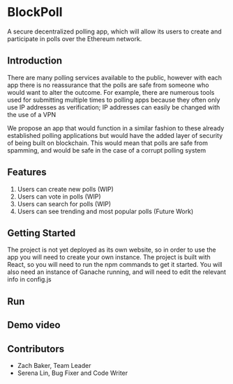 # BlockPoll
A secure decentralized polling app, which will allow its users to create and participate in polls over the Ethereum network.


## Introduction 

There are many polling services available to the public, however with each app there is no reassurance that the polls are safe from someone who would want to alter the outcome. For example, there are numerous tools used for submitting multiple times to polling apps because they often only use IP addresses as verification; IP addresses can easily be changed with the use of a VPN 

We propose an app that would function in a similar fashion to these already established polling applications but would have the added layer of security of being built on blockchain. This would mean that polls are safe from spamming, and would be safe in the case of a corrupt polling system 

## Features
1. Users can create new polls (WIP)
2. Users can vote in polls (WIP)
3. Users can search for polls (WIP)
4. Users can see trending and most popular polls (Future Work)

## Getting Started 
The project is not yet deployed as its own website, so in order to use the app you will need to create your own instance.
The project is built with React, so you will need to run the npm commands to get it started. You will also need an instance of Ganache running, and will need to edit the relevant info in config.js

## Run 

## Demo video 
## Contributors 
* Zach Baker, Team Leader
* Serena Lin, Bug Fixer and Code Writer 
